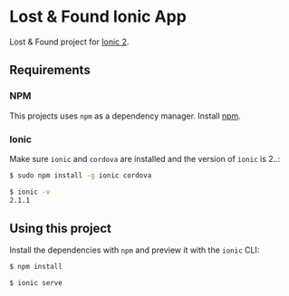 Lost & Found Ionic App
=====================

Lost & Found project for [Ionic 2](http://ionic.io/2 "Ionic 2").

## Requirements

### NPM

This projects uses `npm` as a dependency manager. 
Install [npm](https://docs.npmjs.com/getting-started/installing-node).

### Ionic

Make sure `ionic` and `cordova` are installed and the version of `ionic` is 2.*.*:
```bash
$ sudo npm install -g ionic cordova

$ ionic -v
2.1.1
```

## Using this project

Install the dependencies with `npm` and preview it with the `ionic` CLI:

```bash
$ npm install

$ ionic serve
```

